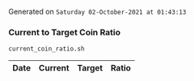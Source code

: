Generated on `Saturday 02-October-2021 at 01:43:13`

### Current to Target Coin Ratio
`current_coin_ratio.sh`

Date|Current|Target|Ratio
---|---|---|---
